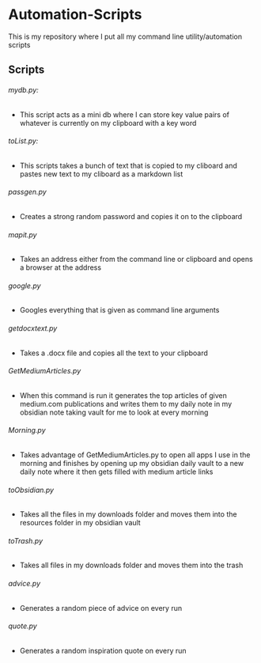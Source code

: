 # Automation-Scripts

This is my repository where I put all my command line utility/automation scripts

## Scripts
###### mydb.py:
- This script acts as a mini db where I can store key value pairs of whatever is currently on my clipboard with a key word

###### toList.py:
- This scripts takes a bunch of text that is copied to my cliboard and pastes new text to my cliboard as a markdown list

###### passgen.py
- Creates a strong random password and copies it on to the clipboard

###### mapit.py
- Takes an address either from the command line or clipboard and opens a browser at the address

###### google.py
- Googles everything that is given as command line arguments

###### getdocxtext.py
- Takes a .docx file and copies all the text to your clipboard

###### GetMediumArticles.py
- When this command is run it generates the top articles of given medium.com publications and writes them to my daily note in my obsidian note taking vault for me to look at every morning

###### Morning.py
- Takes advantage of GetMediumArticles.py to open all apps I use in the morning and finishes by opening up my obsidian daily vault to a new daily note where it then gets filled with medium article links

###### toObsidian.py
- Takes all the files in my downloads folder and moves them into the resources folder in my obsidian vault

###### toTrash.py
- Takes all files in my downloads folder and moves them into the trash

###### advice.py
- Generates a random piece of advice on every run

###### quote.py
- Generates a random inspiration quote on every run